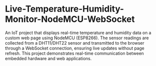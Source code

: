 # Live-Temperature-Humidity-Monitor-NodeMCU-WebSocket

An IoT project that displays real-time temperature and humidity data on a custom web page using NodeMCU (ESP8266). The sensor readings are collected from a DHT11/DHT22 sensor and transmitted to the browser through a WebSocket connection, ensuring live updates without page refresh. This project demonstrates real-time communication between embedded hardware and web applications.
